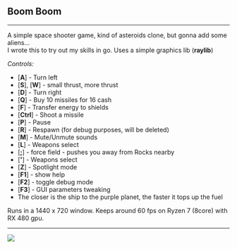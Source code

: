 ## Boom Boom

---

A simple space shooter game, kind of asteroids clone, but gonna add some aliens...<br>
I wrote this to try out my skills in go. Uses a simple graphics lib (**raylib**)

_Controls:_

- [**A**] - Turn left
- [**S**], [**W**] - small thrust, more thrust
- [**D**] - Turn right
- [**Q**] - Buy 10 missiles for 16 cash
- [**F**] - Transfer energy to shields
- [**Ctrl**] - Shoot a missile
- [**P**] - Pause
- [**R**] - Respawn (for debug purposes, will be deleted)
- [**M**] - Mute/Unmute sounds
- [**L**] - Weapons select
- [**;**] - force field - pushes you away from Rocks nearby
- [**'**] - Weapons select
- [**Z**] - Spotlight mode
- [**F1**] - show help
- [**F2**] - toggle debug mode
- [**F3**] - GUI parameters tweaking
- The closer is the ship to the purple planet, the faster it tops up the fuel

Runs in a 1440 x 720 window. Keeps around 60 fps on Ryzen 7 (8core) with RX 480 gpu.

---

<img src="https://github.com/kkonat/rl-bb/blob/master/imgs/Screen2.png?raw=true">
